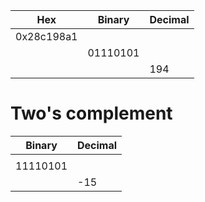
Hex        | Binary   | Decimal
---------- | -------- | ----------
0x28c198a1 |          | 
           | 01110101 | 
           |          | 194

# Two's complement

Binary   | Decimal
-------- | ----------
         | 
11110101 | 
         | -15


